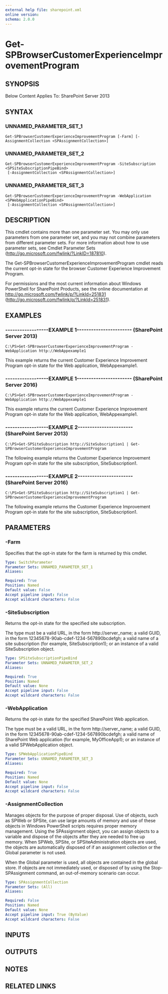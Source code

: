 ```yaml
---
external help file: sharepoint.xml
online version: 
schema: 2.0.0
---
```


# Get-SPBrowserCustomerExperienceImprovementProgram

## SYNOPSIS
Below Content Applies To: SharePoint Server 2013

## SYNTAX

### UNNAMED_PARAMETER_SET_1
```
Get-SPBrowserCustomerExperienceImprovementProgram [-Farm] [-AssignmentCollection <SPAssignmentCollection>]
```

### UNNAMED_PARAMETER_SET_2
```
Get-SPBrowserCustomerExperienceImprovementProgram -SiteSubscription <SPSiteSubscriptionPipeBind>
 [-AssignmentCollection <SPAssignmentCollection>]
```

### UNNAMED_PARAMETER_SET_3
```
Get-SPBrowserCustomerExperienceImprovementProgram -WebApplication <SPWebApplicationPipeBind>
 [-AssignmentCollection <SPAssignmentCollection>]
```

## DESCRIPTION
This cmdlet contains more than one parameter set.
You may only use parameters from one parameter set, and you may not combine parameters from different parameter sets.
For more information about how to use parameter sets, see Cmdlet Parameter Sets (http://go.microsoft.com/fwlink/?LinkID=187810).

The Get-SPBrowserCustomerExperienceImprovementProgram cmdlet reads the current opt-in state for the browser Customer Experience Improvement Program.

For permissions and the most current information about Windows PowerShell for SharePoint Products, see the online documentation at http://go.microsoft.com/fwlink/p/?LinkId=251831 (http://go.microsoft.com/fwlink/p/?LinkId=251831).

## EXAMPLES

### ------------------EXAMPLE 1----------------------- (SharePoint Server 2013)
```
C:\PS>Get-SPBrowserCustomerExperienceImprovementProgram -WebApplication http://WebAppexample1
```

This example returns the current Customer Experience Improvement Program opt-in state for the Web application, WebAppexample1.

### ------------------EXAMPLE 1----------------------- (SharePoint Server 2016)
```
C:\PS>Get-SPBrowserCustomerExperienceImprovementProgram -WebApplication http://WebAppexample1
```

This example returns the current Customer Experience Improvement Program opt-in state for the Web application, WebAppexample1.

### ------------------EXAMPLE 2----------------------- (SharePoint Server 2013)
```
C:\PS>Get-SPSiteSubscription http://SiteSubscription1 | Get- SPBrowserCustomerExperienceImprovementProgram
```

The following example returns the Customer Experience Improvement Program opt-in state for the site subscription, SiteSubscription1.

### ------------------EXAMPLE 2----------------------- (SharePoint Server 2016)
```
C:\PS>Get-SPSiteSubscription http://SiteSubscription1 | Get- SPBrowserCustomerExperienceImprovementProgram
```

The following example returns the Customer Experience Improvement Program opt-in state for the site subscription, SiteSubscription1.

## PARAMETERS

### -Farm
Specifies that the opt-in state for the farm is returned by this cmdlet.

```yaml
Type: SwitchParameter
Parameter Sets: UNNAMED_PARAMETER_SET_1
Aliases: 

Required: True
Position: Named
Default value: False
Accept pipeline input: False
Accept wildcard characters: False
```

### -SiteSubscription
Returns the opt-in state for the specified site subscription.

The type must be a valid URL, in the form http://server_name; a valid GUID, in the form 12345678-90ab-cdef-1234-567890bcdefgh; a valid name of a site subscription (for example, SiteSubscription1); or an instance of a valid SiteSubscription object.

```yaml
Type: SPSiteSubscriptionPipeBind
Parameter Sets: UNNAMED_PARAMETER_SET_2
Aliases: 

Required: True
Position: Named
Default value: None
Accept pipeline input: False
Accept wildcard characters: False
```

### -WebApplication
Returns the opt-in state for the specified SharePoint Web application.

The type must be a valid URL, in the form http://server_name; a valid GUID, in the form 12345678-90ab-cdef-1234-567890bcdefgh; a valid name of SharePoint Web application (for example, MyOfficeApp1); or an instance of a valid SPWebApplication object.

```yaml
Type: SPWebApplicationPipeBind
Parameter Sets: UNNAMED_PARAMETER_SET_3
Aliases: 

Required: True
Position: Named
Default value: None
Accept pipeline input: False
Accept wildcard characters: False
```

### -AssignmentCollection
Manages objects for the purpose of proper disposal.
Use of objects, such as SPWeb or SPSite, can use large amounts of memory and use of these objects in Windows PowerShell scripts requires proper memory management.
Using the SPAssignment object, you can assign objects to a variable and dispose of the objects after they are needed to free up memory.
When SPWeb, SPSite, or SPSiteAdministration objects are used, the objects are automatically disposed of if an assignment collection or the Global parameter is not used.

When the Global parameter is used, all objects are contained in the global store.
If objects are not immediately used, or disposed of by using the Stop-SPAssignment command, an out-of-memory scenario can occur.

```yaml
Type: SPAssignmentCollection
Parameter Sets: (All)
Aliases: 

Required: False
Position: Named
Default value: None
Accept pipeline input: True (ByValue)
Accept wildcard characters: False
```

## INPUTS

## OUTPUTS

## NOTES

## RELATED LINKS

